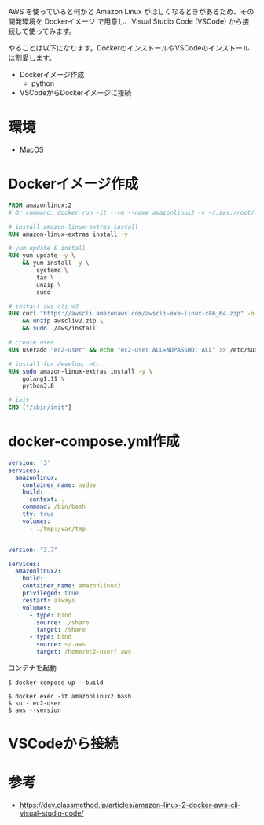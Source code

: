 AWS を使っていると何かと Amazon Linux がほしくなるときがあるため、その開発環境を Dockerイメージ で用意し、Visual Studio Code (VSCode) から接続して使ってみます。

やることは以下になります。DockerのインストールやVSCodeのインストールは割愛します。

* Dockerイメージ作成
  * python
* VSCodeからDockerイメージに接続

# 環境

* MacOS

# Dockerイメージ作成

```Dockerfile
FROM amazonlinux:2
# Or command: docker run -it --rm --name amazonlinux2 -v ~/.aws:/root/.aws amazonlinux:2 bash

# install amazon-linux-extras install
RUN amazon-linux-extras install -y

# yum update & install
RUN yum update -y \
    && yum install -y \
        systemd \
        tar \
        unzip \
        sudo

# install aws cli v2
RUN curl "https://awscli.amazonaws.com/awscli-exe-linux-x86_64.zip" -o "awscliv2.zip" \
    && unzip awscliv2.zip \
    && sudo ./aws/install

# create user
RUN useradd "ec2-user" && echo "ec2-user ALL=NOPASSWD: ALL" >> /etc/sudoers

# install for develop, etc.
RUN sudo amazon-linux-extras install -y \
    golang1.11 \
    python3.8

# init
CMD ["/sbin/init"]
```

# docker-compose.yml作成

```yml
version: '3'
services:
  amazonlinux:
    container_name: mydev
    build: 
      context: .
    command: /bin/bash
    tty: true
    volumes:
      - ./tmp:/var/tmp


version: "3.7"

services:
  amazonlinux2:
    build: .
    container_name: amazonlinux2
    privileged: true
    restart: always
    volumes:
      - type: bind
        source: ./share
        target: /share
      - type: bind
        source: ~/.aws
        target: /home/ec2-user/.aws
```

コンテナを起動

```
$ docker-compose up --build
```

```
$ docker exec -it amazonlinux2 bash
$ su - ec2-user
$ aws --version
```


# VSCodeから接続


# 参考

* https://dev.classmethod.jp/articles/amazon-linux-2-docker-aws-cli-visual-studio-code/
